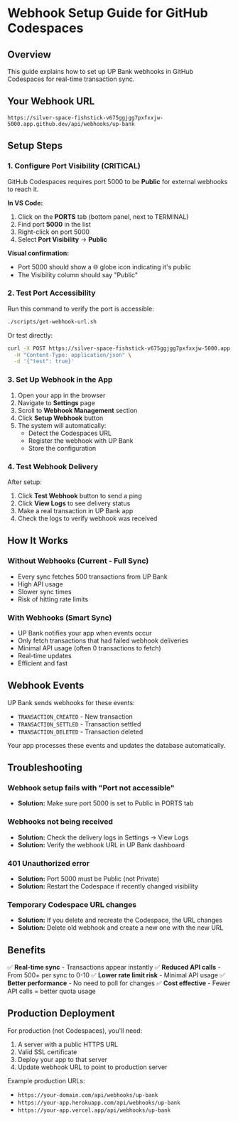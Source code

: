 # Webhook Setup Guide for GitHub Codespaces

## Overview
This guide explains how to set up UP Bank webhooks in GitHub Codespaces for real-time transaction sync.

## Your Webhook URL
```
https://silver-space-fishstick-v675ggjgg7pxfxxjw-5000.app.github.dev/api/webhooks/up-bank
```

## Setup Steps

### 1. Configure Port Visibility (CRITICAL)

GitHub Codespaces requires port 5000 to be **Public** for external webhooks to reach it.

**In VS Code:**
1. Click on the **PORTS** tab (bottom panel, next to TERMINAL)
2. Find port **5000** in the list
3. Right-click on port 5000
4. Select **Port Visibility** → **Public**

**Visual confirmation:**
- Port 5000 should show a 🌐 globe icon indicating it's public
- The Visibility column should say "Public"

### 2. Test Port Accessibility

Run this command to verify the port is accessible:
```bash
./scripts/get-webhook-url.sh
```

Or test directly:
```bash
curl -X POST https://silver-space-fishstick-v675ggjgg7pxfxxjw-5000.app.github.dev/api/webhooks/up-bank \
  -H "Content-Type: application/json" \
  -d '{"test": true}'
```

### 3. Set Up Webhook in the App

1. Open your app in the browser
2. Navigate to **Settings** page
3. Scroll to **Webhook Management** section
4. Click **Setup Webhook** button
5. The system will automatically:
   - Detect the Codespaces URL
   - Register the webhook with UP Bank
   - Store the configuration

### 4. Test Webhook Delivery

After setup:
1. Click **Test Webhook** button to send a ping
2. Click **View Logs** to see delivery status
3. Make a real transaction in UP Bank app
4. Check the logs to verify webhook was received

## How It Works

### Without Webhooks (Current - Full Sync)
- Every sync fetches 500 transactions from UP Bank
- High API usage
- Slower sync times
- Risk of hitting rate limits

### With Webhooks (Smart Sync)
- UP Bank notifies your app when events occur
- Only fetch transactions that had failed webhook deliveries
- Minimal API usage (often 0 transactions to fetch)
- Real-time updates
- Efficient and fast

## Webhook Events

UP Bank sends webhooks for these events:
- `TRANSACTION_CREATED` - New transaction
- `TRANSACTION_SETTLED` - Transaction settled
- `TRANSACTION_DELETED` - Transaction deleted

Your app processes these events and updates the database automatically.

## Troubleshooting

### Webhook setup fails with "Port not accessible"
- **Solution:** Make sure port 5000 is set to Public in PORTS tab

### Webhooks not being received
- **Solution:** Check the delivery logs in Settings → View Logs
- **Solution:** Verify the webhook URL in UP Bank dashboard

### 401 Unauthorized error
- **Solution:** Port 5000 must be Public (not Private)
- **Solution:** Restart the Codespace if recently changed visibility

### Temporary Codespace URL changes
- **Solution:** If you delete and recreate the Codespace, the URL changes
- **Solution:** Delete old webhook and create a new one with the new URL

## Benefits

✅ **Real-time sync** - Transactions appear instantly
✅ **Reduced API calls** - From 500+ per sync to 0-10
✅ **Lower rate limit risk** - Minimal API usage
✅ **Better performance** - No need to poll for changes
✅ **Cost effective** - Fewer API calls = better quota usage

## Production Deployment

For production (not Codespaces), you'll need:
1. A server with a public HTTPS URL
2. Valid SSL certificate
3. Deploy your app to that server
4. Update webhook URL to point to production server

Example production URLs:
- `https://your-domain.com/api/webhooks/up-bank`
- `https://your-app.herokuapp.com/api/webhooks/up-bank`
- `https://your-app.vercel.app/api/webhooks/up-bank`
